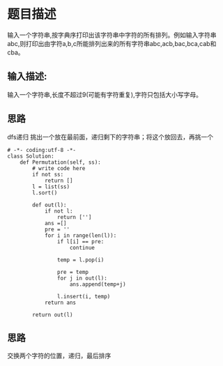 # 题目描述
输入一个字符串,按字典序打印出该字符串中字符的所有排列。例如输入字符串abc,则打印出由字符a,b,c所能排列出来的所有字符串abc,acb,bac,bca,cab和cba。
## 输入描述:
输入一个字符串,长度不超过9(可能有字符重复),字符只包括大小写字母。

## 思路
dfs递归 挑出一个放在最前面，递归剩下的字符串；将这个放回去，再挑一个
```
# -*- coding:utf-8 -*-
class Solution:
    def Permutation(self, ss):
        # write code here
        if not ss:
            return []
        l = list(ss)
        l.sort()
        
        def out(l):
            if not l:
                return ['']
            ans =[]
            pre = ''
            for i in range(len(l)):
                if l[i] == pre:
                    continue
                    
                temp = l.pop(i)
                
                pre = temp
                for j in out(l):
                    ans.append(temp+j)
                    
                l.insert(i, temp)
            return ans
        
        return out(l)
```

## 思路
交换两个字符的位置，递归，最后排序